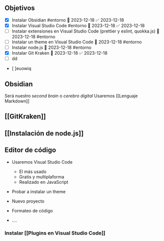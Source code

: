 
## Objetivos

- [x] Instalar Obsidian #entorno 📅 2023-12-18 ✅ 2023-12-18
- [x] Instalar  Visual Studio Code #entorno 📅 2023-12-18 ✅ 2023-12-18
- [ ] Instalar extensiones en Visual Studio Code (prettier  y eslint, quokka.js) 📅  2023-12-18  #entorno
- [ ] Instalar un theme en Visual Studio Code  📅  2023-12-18 #entorno 
- [ ] Instalar node.js 📅 2023-12-18  #entorno 
- [x] Instalar Git Kraken 📅 2023-12-18 ✅ 2023-12-18
- [ ] dd
- [ ]euowiq





## Obsidian
Será nuestro *second brain* o *cerebro digital*
Usaremos [[Lenguaje Markdown]]

## [[GitKraken]]

## [[Instalación de node.js]]


## Editor de código

- Usaremos Visual Studio Code
	- El más usado
	- Gratis  y  multiplaforma
	- Realizado en JavaScript

- Probar a instalar un theme
- Nuevo proyecto
- Formateo de código
- ....

### Instalar [[Plugins en Visual Studio Code]]



